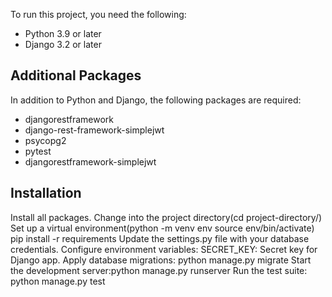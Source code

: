 To run this project, you need the following:

- Python 3.9 or later
- Django 3.2 or later

## Additional Packages

In addition to Python and Django, the following packages are required:

- djangorestframework
- django-rest-framework-simplejwt
- psycopg2 
- pytest
- djangorestframework-simplejwt

## Installation

Install all packages. Change into the project directory(cd project-directory/)
Set up a virtual environment(python -m venv env
source env/bin/activate)
pip install -r requirements
Update the settings.py file with your database credentials.
Configure environment variables:
SECRET_KEY: Secret key for Django app.
Apply database migrations: python manage.py migrate
Start the development server:python manage.py runserver
Run the test suite: python manage.py test
